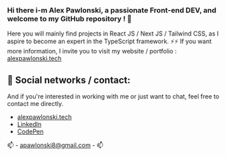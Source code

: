 ### Hi there i-m Alex Pawlonski, a passionate Front-end DEV, and welcome to my GitHub repository ! 👋 

Here you will mainly find projects in React JS / Next JS / Tailwind CSS, as I aspire to become an expert in the TypeScript framework. ⚡⚡
If you want more information, I invite you to visit my website / portfolio : [alexpawlonski.tech](https://alexpawlonski.tech/)

## 🔭 Social networks / contact:

And if you're interested in working with me or just want to chat, feel free to contact me directly.

- [alexpawlonski.tech](https://alexpawlonski.tech/)
- [LinkedIn](https://www.linkedin.com/in/alex-pawlonski/)
- [CodePen](https://codepen.io/ASTRADOR)

📫 - apawlonski8@gmail.com - 📫
 
<!--
**AlexPawlonski/AlexPawlonski** is a ✨ _special_ ✨ repository because its `README.md` (this file) appears on your GitHub profile.

Here are some ideas to get you started:

- 🔭 I’m currently working on ...
- 🌱 I’m currently learning ...
- 👯 I’m looking to collaborate on ...
- 🤔 I’m looking for help with ...
- 💬 Ask me about ...
- 📫 How to reach me: ...
- 😄 Pronouns: ...
- ⚡ Fun fact: ...
-->
